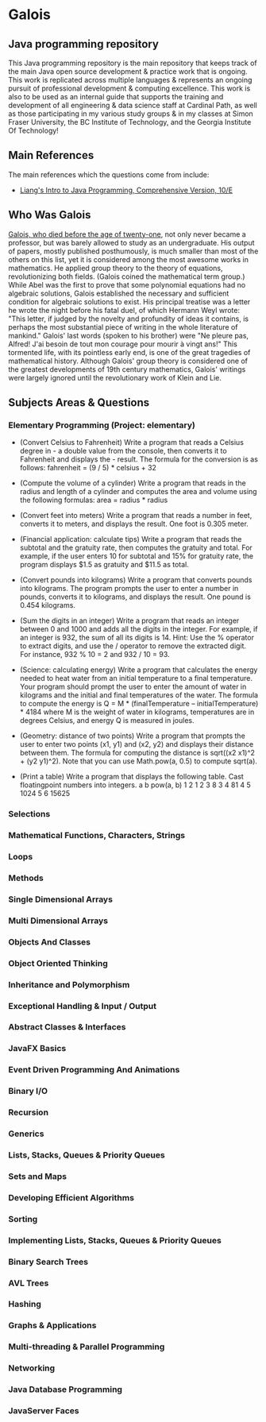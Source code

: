 # Galois #

## Java programming repository ##

This Java programming repository is the main repository that keeps track of the main Java open source development & practice work that is ongoing. This work is replicated across multiple languages & represents an ongoing pursuit of professional development & computing excellence. This work is also to be used as an internal guide that supports the training and development of all engineering & data science staff at Cardinal Path, as well as those participating in my various study groups & in my classes at Simon Fraser University, the BC Institute of Technology, and the Georgia Institute Of Technology!

## Main References ##

The main references which the questions come from include:

- [Liang's Intro to Java Programming, Comprehensive Version, 10/E](http://www.pearsonhighered.com/product?ISBN=0133761312 "Intro To Java Programming")

## Who Was Galois ##

[Galois, who died before the age of twenty-one](http://fabpedigree.com/james/mathmen.htm#Galois "Galois"), not only never became a professor, but was barely allowed to study as an undergraduate. His output of papers, mostly published posthumously, is much smaller than most of the others on this list, yet it is considered among the most awesome works in mathematics. He applied group theory to the theory of equations, revolutionizing both fields. (Galois coined the mathematical term group.) While Abel was the first to prove that some polynomial equations had no algebraic solutions, Galois established the necessary and sufficient condition for algebraic solutions to exist. His principal treatise was a letter he wrote the night before his fatal duel, of which Hermann Weyl wrote: "This letter, if judged by the novelty and profundity of ideas it contains, is perhaps the most substantial piece of writing in the whole literature of mankind." Galois' last words (spoken to his brother) were "Ne pleure pas, Alfred! J'ai besoin de tout mon courage pour mourir à vingt ans!" This tormented life, with its pointless early end, is one of the great tragedies of mathematical history. Although Galois' group theory is considered one of the greatest developments of 19th century mathematics, Galois' writings were largely ignored until the revolutionary work of Klein and Lie.

## Subjects Areas & Questions ##

### Elementary Programming (Project: elementary) ###

- (Convert Celsius to Fahrenheit) Write a program that reads a Celsius degree in - a double value from the console, then converts it to Fahrenheit and displays the - result. The formula for the conversion is as follows: fahrenheit = (9 / 5) * celsius + 32

- (Compute the volume of a cylinder) Write a program that reads in the radius
and length of a cylinder and computes the area and volume using the following
formulas: area = radius * radius

- (Convert feet into meters) Write a program that reads a number in feet, converts it
to meters, and displays the result. One foot is 0.305 meter.

- (Financial application: calculate tips) Write a program that reads the subtotal
and the gratuity rate, then computes the gratuity and total. For example, if the
user enters 10 for subtotal and 15% for gratuity rate, the program displays $1.5
as gratuity and $11.5 as total.

- (Convert pounds into kilograms) Write a program that converts pounds into kilograms.
The program prompts the user to enter a number in pounds, converts it
to kilograms, and displays the result. One pound is 0.454 kilograms.

- (Sum the digits in an integer) Write a program that reads an integer between 0 and
1000 and adds all the digits in the integer. For example, if an integer is 932, the
sum of all its digits is 14.
Hint: Use the % operator to extract digits, and use the / operator to remove the
extracted digit. For instance, 932 % 10 = 2 and 932 / 10 = 93.

- (Science: calculating energy) Write a program that calculates the energy needed
to heat water from an initial temperature to a final temperature. Your program
should prompt the user to enter the amount of water in kilograms and the initial
and final temperatures of the water. The formula to compute the energy is
Q = M * (finalTemperature – initialTemperature) * 4184
where M is the weight of water in kilograms, temperatures are in degrees Celsius,
and energy Q is measured in joules.

- (Geometry: distance of two points) Write a program that prompts the user to enter
two points (x1, y1) and (x2, y2) and displays their distance between them.
The formula for computing the distance is sqrt((x2 x1)^2 + (y2 y1)^2). Note that
you can use Math.pow(a, 0.5) to compute sqrt(a).

- (Print a table) Write a program that displays the following table. Cast floatingpoint
numbers into integers.
a b pow(a, b)
1 2 1
2 3 8
3 4 81
4 5 1024
5 6 15625


### Selections ###

### Mathematical Functions, Characters, Strings ###

### Loops ###

### Methods ###

### Single Dimensional Arrays ###

### Multi Dimensional Arrays ###

### Objects And Classes ###

### Object Oriented Thinking ###

### Inheritance and Polymorphism ###

### Exceptional Handling & Input / Output ###

### Abstract Classes & Interfaces ###

### JavaFX Basics ###

### Event Driven Programming And Animations ###

### Binary I/O ###

### Recursion ###

### Generics ###

### Lists, Stacks, Queues & Priority Queues ###

### Sets and Maps ###

### Developing Efficient Algorithms ###

### Sorting ###

### Implementing Lists, Stacks, Queues & Priority Queues ###

### Binary Search Trees ###

### AVL Trees ###

### Hashing ###

### Graphs & Applications ###

### Multi-threading & Parallel Programming ###

### Networking ###

### Java Database Programming ###

### JavaServer Faces ###






